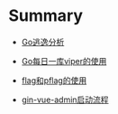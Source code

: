 # Summary

* [Go逃逸分析](./go/go的逃逸分析.md)
* [Go每日一库viper的使用](go/每日一库/Viper的使用.md)
* [flag和pflag的使用](go/flag和pflag的使用.md)

* [gin-vue-admin启动流程](go/gin-vue-admin/启动流程.md)
